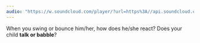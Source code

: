 ```yaml
---
audio: "https://w.soundcloud.com/player/?url=https%3A//api.soundcloud.com/tracks/1406308321%3Fsecret_token%3Ds-FJOK5J6yFws&color=%23ff5500&auto_play=true&hide_related=false&show_comments=true&show_user=true&show_reposts=false&show_teaser=true&visual=true"
---
```


When you swing or bounce him/her, how does he/she react? Does your child <strong>talk or babble</strong>?